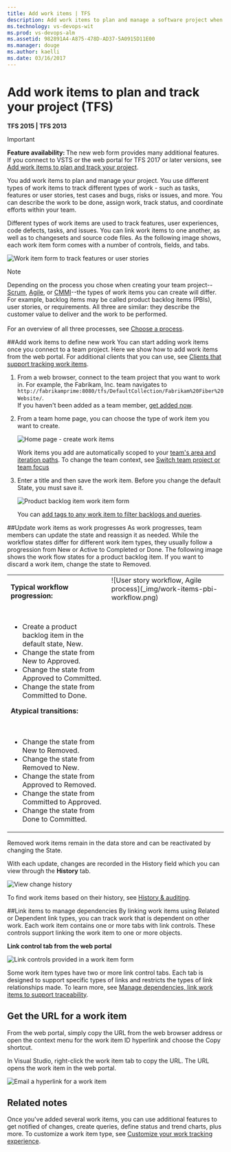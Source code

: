 ```yaml
---
title: Add work items | TFS  
description: Add work items to plan and manage a software project when connected to a team project in Team Foundation Server  
ms.technology: vs-devops-wit
ms.prod: vs-devops-alm
ms.assetid: 982891A4-A875-478D-AD37-5A0915D11E00  
ms.manager: douge
ms.author: kaelli
ms.date: 03/16/2017
---
```


# Add work items to plan and track your project (TFS)

**TFS 2015 | TFS 2013**  

>[!IMPORTANT]   
><b>Feature availability: </b>The new web form provides many additional features. If you connect to VSTS or the web portal for TFS 2017 or later versions, see [Add work items to plan and track your project](add-work-items.md). 

You add work items to plan and manage your project. You use different types of  work items to track different types of work - such as tasks, features or user stories, test cases and bugs, risks or issues, and more. You can describe the work to be done, assign work, track status, and coordinate efforts within your team.  

Different types of work items are used to track features, user experiences, code defects, tasks, and issues. You can link work items to one another, as well as to changesets and source code files. As the following image shows, each work item form comes with a number of controls, fields, and tabs.

![Work item form to track features or user stories](_img/work-item-form-to-track-user-stories.png)

>[!NOTE]  
>Depending on the process you chose when creating your team project--[Scrum](../guidance/scrum-process.md), 
[Agile](../guidance/agile-process.md), or [CMMI](../guidance/cmmi-process.md)--the types of work items you can create will differ. For example, backlog items may be called product backlog items (PBIs), user stories, or requirements. All three are similar: they describe the customer value to deliver and the work to be performed.<br/>  
For an overview of all three processes, see [Choose a process](../guidance/choose-process.md). 
 


##Add work items to define new work
You can start adding work items once you connect to a team project. Here we show how to add work items from the web portal. For additional clients that you can use, see [Clients that support tracking work items](../work-items/about-work-items.md#clients).

1. From a web browser, connect to the team project that you want to work in. For example, the Fabrikam, Inc. team navigates to ```http://fabrikamprime:8080/tfs/DefaultCollection/Fabrikam%20Fiber%20Website/```.  
	If you haven't been added as a team member, [get added now](../scale/multiple-teams.md#add-team-members).

2. From a team home page, you can choose the type of work item you want to create.  

	![Home page -  create work items](_img/work-items-tfs-team-home-page.png)  

	Work items you add are automatically scoped to your [team's area and iteration paths](../scale/multiple-teams.md). To change the team context, see [Switch team project or team focus](../how-to/switch-team-context-work.md)

3. Enter a title and then save the work item. Before you change the default State, you must save it.  

	![Product backlog item work item form](_img/work-items-pbi-form.png)  

	You can [add tags to any work item to filter backlogs and queries](../track/add-tags-to-work-items.md).

##Update work items as work progresses
As work progresses, team members can update the state and reassign it as needed. While the workflow states differ for different work item types, they usually follow a progression from New or Active to Completed or Done. The following image shows the work flow states for a product backlog item. If you want to discard a work item, change the state to Removed.  

<table>
<tbody valign="top">
<tr>
<td>
<p><b>Typical workflow progression:</b> </p> 
<ul>
<li>Create a product backlog item in the default state, New.</li>
<li>Change the state from New to Approved.</li>
<li>Change the state from Approved to Committed.</li>
<li>Change the state from Committed to Done.</li>
</ul>
<p><b>Atypical transitions:</b> </p> 
<ul>
<li>Change the state from New to Removed.</li>
<li>Change the state from Removed to New.</li>
<li>Change the state from Approved to Removed.</li>
<li>Change the state from Committed to Approved.</li>
<li>Change the state from Done to Committed.</li>
</ul>
</td>
<td>
![User story workflow, Agile process](_img/work-items-pbi-workflow.png)  
</td>
</tr>
</tbody>
</table>


Removed work items remain in the data store and can be reactivated by changing the State.  

With each update, changes are recorded in the History field which you can view through the **History** tab.  

![View change history](_img/work-items-view-change-history.png)  

To find work items based on their history, see [History & auditing](../track/history-and-auditing.md).  


<a id="link-wi">  </a>
##Link items to manage dependencies 
By linking work items using Related or Dependent link types, you can track work that is dependent on other work. Each work item contains one or more tabs with link controls. These controls support linking the work item to one or more objects.

**Link control tab from the web portal**  

![Link controls provided in a work item form](_img/work-items-link-controls.png)  

Some work item types have two or more link control tabs. Each tab is designed to support specific types of links and restricts the types of link relationships made. To learn more, see [Manage dependencies, link work items to support traceability](../track/link-work-items-support-traceability.md).  
  

## Get the URL for a work item
From the web portal, simply copy the URL from the web browser address or open the context menu for the work item ID hyperlink and choose the Copy shortcut.  

In Visual Studio, right-click the work item tab to copy the URL. The URL opens the work item in the web portal.  

![Email a hyperlink for a work item](_img/add-work-items-copy-url-for-a-work-item.png)

## Related notes

Once you've added several work items, you can use additional features to get notified of changes, create queries, define status and trend charts, plus more. To customize a work item type, see [Customize your work tracking experience](../customize/customize-work.md). 

